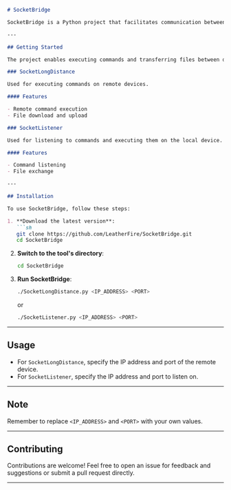 ```markdown
# SocketBridge

SocketBridge is a Python project that facilitates communication between devices over networks. It consists of two main scripts: `SocketLongDistance` and `SocketListener`.

---

## Getting Started

The project enables executing commands and transferring files between different devices. Below are the details of each script:

### SocketLongDistance

Used for executing commands on remote devices.

#### Features

- Remote command execution
- File download and upload

### SocketListener

Used for listening to commands and executing them on the local device.

#### Features

- Command listening
- File exchange

---

## Installation

To use SocketBridge, follow these steps:

1. **Download the latest version**:
   ```sh
   git clone https://github.com/LeatherFire/SocketBridge.git
   cd SocketBridge
   ```

2. **Switch to the tool's directory**:
   ```sh
   cd SocketBridge
   ```

3. **Run SocketBridge**:
   ```sh
   ./SocketLongDistance.py <IP_ADDRESS> <PORT>
   ```
   or
   ```sh
   ./SocketListener.py <IP_ADDRESS> <PORT>
   ```

---

## Usage

- For `SocketLongDistance`, specify the IP address and port of the remote device.
- For `SocketListener`, specify the IP address and port to listen on.

---

## Note

Remember to replace `<IP_ADDRESS>` and `<PORT>` with your own values.

---

## Contributing

Contributions are welcome! Feel free to open an issue for feedback and suggestions or submit a pull request directly.

---
